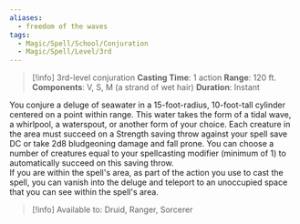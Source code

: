 ```yaml
---
aliases:
  - freedom of the waves
tags:
  - Magic/Spell/School/Conjuration
  - Magic/Spell/Level/3rd
---
```

>[!info]
>3rd-level conjuration
>**Casting Time**: 1 action
>**Range**: 120 ft.
>**Components**: V, S, M (a strand of wet hair)
>**Duration**: Instant

You conjure a deluge of seawater in a 15-foot-radius, 10-foot-tall cylinder centered on a point within range. This water takes the form of a tidal wave, a whirlpool, a waterspout, or another form of your choice. Each creature in the area must succeed on a Strength saving throw against your spell save DC or take 2d8 bludgeoning damage and fall prone. You can choose a number of creatures equal to your spellcasting modifier (minimum of 1) to automatically succeed on this saving throw.<br>
If you are within the spell's area, as part of the action you use to cast the spell, you can vanish into the deluge and teleport to an unoccupied space that you can see within the spell's area.<br>
>[!info] Available to:
>Druid, Ranger, Sorcerer
